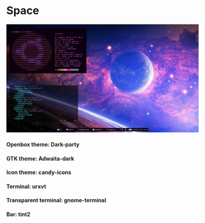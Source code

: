 # Space
![Space Theme](spacetheme.png)

#### Openbox theme: Dark-party
#### GTK theme: Adwaita-dark
#### Icon theme: candy-icons
#### Terminal: urxvt 
#### Transparent terminal: gnome-terminal
#### Bar: tint2

